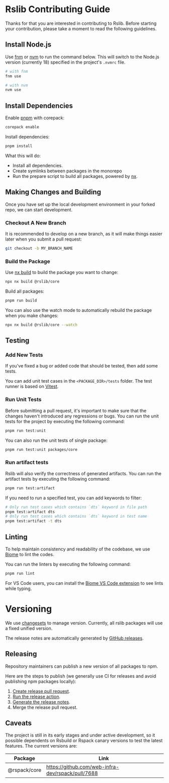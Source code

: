 # Rslib Contributing Guide

Thanks for that you are interested in contributing to Rslib. Before starting your contribution, please take a moment to read the following guidelines.

## Install Node.js

Use [fnm](https://github.com/Schniz/fnm) or [nvm](https://github.com/nvm-sh/nvm) to run the command below. This will switch to the Node.js version (currently 18) specified in the project's `.nvmrc` file.

```bash
# with fnm
fnm use

# with nvm
nvm use
```

## Install Dependencies

Enable [pnpm](https://pnpm.io/) with corepack:

```bash
corepack enable
```

Install dependencies:

```bash
pnpm install
```

What this will do:

- Install all dependencies.
- Create symlinks between packages in the monorepo
- Run the prepare script to build all packages, powered by [nx](https://nx.dev/).

## Making Changes and Building

Once you have set up the local development environment in your forked repo, we can start development.

### Checkout A New Branch

It is recommended to develop on a new branch, as it will make things easier later when you submit a pull request:

```sh
git checkout -b MY_BRANCH_NAME
```

### Build the Package

Use [nx build](https://nx.dev/nx-api/nx/documents/run) to build the package you want to change:

```sh
npx nx build @rslib/core
```

Build all packages:

```sh
pnpm run build
```

You can also use the watch mode to automatically rebuild the package when you make changes:

```sh
npx nx build @rslib/core --watch
```

## Testing

### Add New Tests

If you've fixed a bug or added code that should be tested, then add some tests.

You can add unit test cases in the `<PACKAGE_DIR>/tests` folder. The test runner is based on [Vitest](https://vitest.dev/).

### Run Unit Tests

Before submitting a pull request, it's important to make sure that the changes haven't introduced any regressions or bugs. You can run the unit tests for the project by executing the following command:

```sh
pnpm run test:unit
```

You can also run the unit tests of single package:

```sh
pnpm run test:unit packages/core
```

### Run artifact tests

Rslib will also verify the correctness of generated artifacts. You can run the artifact tests by executing the following command:

```sh
pnpm run test:artifact
```

If you need to run a specified test, you can add keywords to filter:

```sh
# Only run test cases which contains `dts` keyword in file path
pnpm test:artifact dts
# Only run test cases which contains `dts` keyword in test name
pnpm test:artifact -t dts
```

## Linting

To help maintain consistency and readability of the codebase, we use [Biome](https://github.com/biomejs/biome) to lint the codes.

You can run the linters by executing the following command:

```sh
pnpm run lint
```

For VS Code users, you can install the [Biome VS Code extension](https://marketplace.visualstudio.com/items?itemName=biomejs.biome) to see lints while typing.

# Versioning

We use [changesets](https://github.com/changesets/changesets) to manage version. Currently, all rslib packages will use a fixed unified version.

The release notes are automatically generated by [GitHub releases](https://github.com/web-infra-dev/rslib/releases).

## Releasing

Repository maintainers can publish a new version of all packages to npm.

Here are the steps to publish (we generally use CI for releases and avoid publishing npm packages locally):

1. [Create release pull request](https://github.com/web-infra-dev/rslib/actions/workflows/release-pull-request.yml).
2. [Run the release action](https://github.com/web-infra-dev/rslib/actions/workflows/release.yml).
3. [Generate the release notes](https://github.com/web-infra-dev/rslib/releases).
4. Merge the release pull request.

## Caveats

The project is still in its early stages and under active development, so it possible dependents on Rsbuild or Rspack canary versions to test the latest features. The current versions are:

| Package      | Link                                              |
| ------------ | ------------------------------------------------- |
| @rspack/core | https://github.com/web-infra-dev/rspack/pull/7688 |
